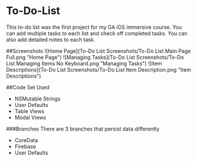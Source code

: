 # To-Do-List
This to-do list was the first project for my GA iOS immersive course. You can add multiple tasks to each list and check off completed tasks. You can also add detailed notes to each task.


##Screenshots
![Home Page](To-Do List Screenshots/To-Do List Main Page Full.png "Home Page") ![Managing Tasks](To-Do List Screenshots/To-Do List Managing Items No Keyboard.png "Managing Tasks") ![Item Descriptions](To-Do List Screenshots/To-Do List Item Description.png "Item Descriptions")

##Code Set Used
* NSMutable Strings
* User Defaults
* Table Views
* Modal Views

###Branches
There are 3 branches that persist data differently

* CoreData
* Firebase
* User Defaults

